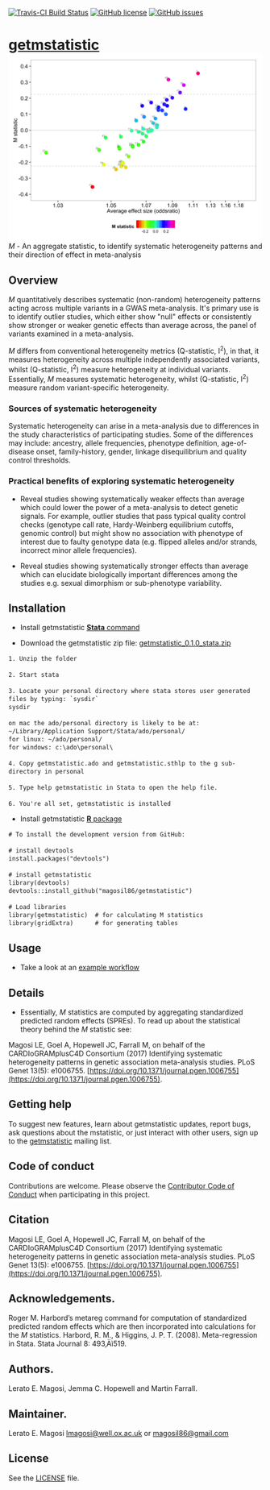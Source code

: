 [![Travis-CI Build Status](https://travis-ci.org/magosil86/getmstatistic.svg?branch=master)](https://travis-ci.org/magosil86/getmstatistic)
[![GitHub license](https://img.shields.io/badge/license-MIT-blue.svg)](https://raw.githubusercontent.com/magosil86/getmstatistic/master/LICENSE)
[![GitHub issues](https://img.shields.io/github/issues/magosil86/getmstatistic.svg)](https://github.com/magosil86/getmstatistic/issues)


# [getmstatistic]() <img src="getmstatistic-striking-image.png" align="right" />

_M_ - An aggregate statistic, to identify systematic heterogeneity patterns and their direction of effect in meta-analysis 
 
## Overview
 
 _M_ quantitatively describes systematic (non-random) heterogeneity patterns acting across multiple variants in a GWAS meta-analysis. It's primary use is to identify outlier studies, which either show "null" effects or consistently show stronger or weaker genetic effects than average across, the panel of variants examined in a meta-analysis.

 _M_ differs from conventional heterogeneity metrics (Q-statistic, I<sup>2</sup>), in that, it measures heterogeneity across multiple independently associated variants, whilst (Q-statistic, I<sup>2</sup>) measure heterogeneity at individual variants. Essentially, _M_ measures systematic heterogeneity, whilst (Q-statistic, I<sup>2</sup>) measure random variant-specific heterogeneity.

### Sources of systematic heterogeneity
Systematic heterogeneity can arise in a meta-analysis due to differences in the study characteristics of participating studies. Some of the differences may include: ancestry, allele frequencies, phenotype definition, age-of-disease onset, family-history, gender, linkage disequilibrium and quality control thresholds.

### Practical benefits of exploring systematic heterogeneity

* Reveal studies showing systematically weaker effects than average which could lower the power of a meta-analysis to detect genetic signals. For example, outlier studies that pass typical quality control checks (genotype call rate, Hardy-Weinberg equilibrium cutoffs, genomic control) but might show no association with phenotype of interest due to faulty genotype data (e.g. flipped alleles and/or strands, incorrect minor allele frequencies).

* Reveal studies showing systematically stronger effects than average which can elucidate biologically important differences among the studies e.g. sexual dimorphism or sub-phenotype variability.



## Installation

* Install getmstatistic [**Stata** command](https://github.com/magosil86/getmstatistic)


* Download the getmstatistic zip file: [getmstatistic_0.1.0_stata.zip](https://github.com/magosil86/getmstatistic/raw/master/getmstatistic_0.1.0_stata/getmstatistic_0.1.0_stata.zip)

```
1. Unzip the folder

2. Start stata

3. Locate your personal directory where stata stores user generated files by typing: `sysdir`
sysdir

on mac the ado/personal directory is likely to be at: ~/Library/Application Support/Stata/ado/personal/
for linux: ~/ado/personal/ 
for windows: c:\ado\personal\

4. Copy getmstatistic.ado and getmstatistic.sthlp to the g sub-directory in personal

5. Type help getmstatistic in Stata to open the help file. 

6. You're all set, getmstatistic is installed

```

* Install getmstatistic [**R** package](https://github.com/magosil86/getmstatistic)

```{r}
# To install the development version from GitHub:

# install devtools
install.packages("devtools")

# install getmstatistic
library(devtools)
devtools::install_github("magosil86/getmstatistic")

# Load libraries
library(getmstatistic)  # for calculating M statistics
library(gridExtra)      # for generating tables

```


## Usage

*  Take a look at an [example workflow](https://github.com/magosil86/getmstatistic/blob/master/vignettes/getmstatistic-tutorial.md)

## Details

* Essentially, _M_ statistics are computed by aggregating standardized predicted random effects (SPREs). To read up about the statistical theory behind the _M_ statistic see:

Magosi LE, Goel A, Hopewell JC, Farrall M, on behalf of the CARDIoGRAMplusC4D Consortium (2017) Identifying systematic heterogeneity patterns in genetic association meta-analysis studies. PLoS Genet 13(5): e1006755. [https://doi.org/10.1371/journal.pgen.1006755](https://doi.org/10.1371/journal.pgen.1006755).


## Getting help

To suggest new features, learn about getmstatistic updates, report bugs, ask questions about the mstatistic, or just interact with other users, sign up to the [getmstatistic](https://groups.google.com/forum/#!forum/getmstatistic) mailing list.


## Code of conduct
Contributions are welcome. Please observe the [Contributor Code of Conduct](https://github.com/magosil86/getmstatistic/blob/master/CONDUCT.md) when participating in this project.

## Citation
Magosi LE, Goel A, Hopewell JC, Farrall M, on behalf of the CARDIoGRAMplusC4D Consortium (2017) Identifying systematic heterogeneity patterns in genetic association meta-analysis studies. PLoS Genet 13(5): e1006755. [https://doi.org/10.1371/journal.pgen.1006755](https://doi.org/10.1371/journal.pgen.1006755).


## Acknowledgements.
Roger M. Harbord’s metareg command for computation of standardized predicted random effects which are then incorporated into calculations for the _M_ statistics. Harbord, R. M., & Higgins, J. P. T. (2008). Meta-regression in Stata. Stata Journal 8: 493‚Äì519.


## Authors.
Lerato E. Magosi, Jemma C. Hopewell and Martin Farrall.

## Maintainer.
Lerato E. Magosi lmagosi@well.ox.ac.uk or magosil86@gmail.com

## License

See the [LICENSE](https://github.com/magosil86/getmstatistic/blob/master/LICENSE) file.


